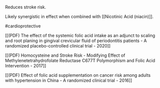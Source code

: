 
Reduces stroke risk.

Likely synergistic in effect when combined with [[Nicotinic Acid (niacin)]].

#cardioprotective 

[[(PDF) The effect of the systemic folic acid intake as an adjunct to scaling and root planing in gingival crevicular fluid of periodontitis patients - A randomized placebo-controlled clinical trial - 2020]]

[[(PDF) Homocysteine and Stroke Risk - Modifying Effect of Methylenetetrahydrofolate Reductase C677T Polymorphism and Folic Acid Intervention - 2017]]

[[(PDF) Effect of folic acid supplementation on cancer risk among adults with hypertension in China - A randomized clinical trial - 2016]]
